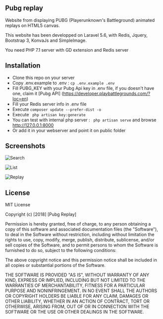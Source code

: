  

## Pubg replay

 Website from displaying PUBG (Playerunknown's Battleground) animated replays on HTML5 canvas.

 This website has been developped on Laravel 5.6, with Redis, Jquery, Bootstrap 3, KonvaJs and SimpleImage.

 You need PHP 7.1 server with GD extension and Redis server

## Installation

- Clone this repo on your server
- Copy .env.example to .env : ```cp .env.example .env```
- Fill PUBG_KEY with your Pubg Api key in .env file, if you doesn't have one, claim it [Pubg API] (https://developer.playbattlegrounds.com/?loc=en) 
- Fill your Redis server info in .env file
- Execute ```composer update --prefer-dist -o``` 
- Execute ``` php artisan key:generate```
- You can test with internal php server : ``` php artisan serve``` and browse http://127.0.0.1:8000
- Or add it in your webserver and point it on public folder

## Screenshots

![Search](http://pubg-replay.kletellier.xyz/images/menu.png) 

![List](http://pubg-replay.kletellier.xyz/images/list.png) 

![Replay](http://pubg-replay.kletellier.xyz/images/replay.png) 

## License

MIT License

Copyright (c) [2018] [Pubg Replay]

Permission is hereby granted, free of charge, to any person obtaining a copy
of this software and associated documentation files (the "Software"), to deal
in the Software without restriction, including without limitation the rights
to use, copy, modify, merge, publish, distribute, sublicense, and/or sell
copies of the Software, and to permit persons to whom the Software is
furnished to do so, subject to the following conditions:

The above copyright notice and this permission notice shall be included in all
copies or substantial portions of the Software.

THE SOFTWARE IS PROVIDED "AS IS", WITHOUT WARRANTY OF ANY KIND, EXPRESS OR
IMPLIED, INCLUDING BUT NOT LIMITED TO THE WARRANTIES OF MERCHANTABILITY,
FITNESS FOR A PARTICULAR PURPOSE AND NONINFRINGEMENT. IN NO EVENT SHALL THE
AUTHORS OR COPYRIGHT HOLDERS BE LIABLE FOR ANY CLAIM, DAMAGES OR OTHER
LIABILITY, WHETHER IN AN ACTION OF CONTRACT, TORT OR OTHERWISE, ARISING FROM,
OUT OF OR IN CONNECTION WITH THE SOFTWARE OR THE USE OR OTHER DEALINGS IN THE
SOFTWARE.
 
